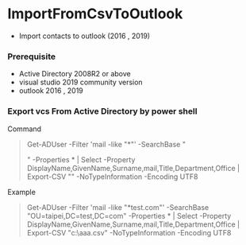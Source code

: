# ImportFromCsvToOutlook    
* Import contacts to outlook (2016 , 2019)     

### Prerequisite    
* Active Directory 2008R2 or above
* visual studio 2019 community version
* outlook 2016 , 2019

### Export vcs From Active Directory by power shell
Command    
>Get-ADUser -Filter 'mail -like "*<domain>"' -SearchBase "<search base>"  -Properties * | Select -Property   DisplayName,GivenName,Surname,mail,Title,Department,Office | Export-CSV "<csv file location>" -NoTypeInformation -Encoding UTF8    

Example    
>Get-ADUser -Filter 'mail -like "*test.com"' -SearchBase "OU=taipei,DC=test,DC=com"  -Properties * | Select -Property   DisplayName,GivenName,Surname,mail,Title,Department,Office | Export-CSV "c:\aaa.csv" -NoTypeInformation -Encoding UTF8    
